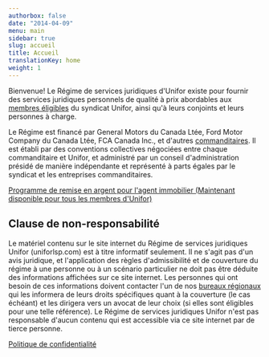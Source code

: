 ```yaml
---
authorbox: false
date: "2014-04-09"
menu: main
sidebar: true
slug: accueil
title: Accueil
translationKey: home
weight: 1
---
```


Bienvenue! Le Régime de services juridiques d'Unifor existe pour fournir des services juridiques personnels de qualité à prix abordables aux [membres éligibles](/post/faq/#4) du syndicat Unifor, ainsi qu'à leurs conjoints et leurs personnes à charge.

Le Régime est financé par General Motors du Canada Ltée, Ford Motor Company du Canada Ltée, FCA Canada Inc., et d'autres [commanditaires](/post/about/#). Il est établi par des conventions collectives négociées entre chaque commanditaire et Unifor, et administré par un conseil d'administration présidé de manière indépendante et représenté à parts égales par le syndicat et les entreprises commanditaires.

[Programme de remise en argent pour l'agent immobilier (Maintenant disponible pour tous les membres d'Unifor)](https://all-purposerealty.com/unifor-fr/)

## Clause de non-responsabilité    
Le matériel contenu sur le site internet du Régime de services juridiques Unifor (uniforlsp.com) est à titre informatif seulement. Il ne s'agit pas d'un avis juridique, et l'application des règles d'admissibilité et de couverture du régime à une personne ou à un scénario particulier ne doit pas être déduite des informations affichées sur ce site internet. Les personnes qui ont besoin de ces informations doivent contacter l'un de nos [bureaux régionaux](/post/about/#staff-offices) qui les informera de leurs droits spécifiques quant à la couverture (le cas échéant) et les dirigera vers un avocat de leur choix (si elles sont éligibles pour une telle référence). Le Régime de services juridiques Unifor n'est pas responsable d'aucun contenu qui est accessible via ce site internet par de tierce personne.

[Politique de confidentialité](/static/pdf/2020_Politique.pdf)

<!--## Customer service accessibility policy
[Download here](/pdf/Customer%20Service%20Accessibility%20Policy-en.pdf).-->

